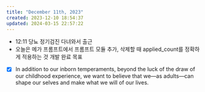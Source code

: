```yaml
---
title: "December 11th, 2023"
created: 2023-12-10 18:54:37
updated: 2024-03-15 22:57:22
---
```

  * 12:11 당뇨 정기검진 다녀와서 출근
  * 오늘은 메가 프롬프트에서 프롬프트 모듈 추가, 삭제할 때 applied_count를 정확하게 적용하는 것 개발 완료 목표
  * [x] In addition to our inborn temperaments, beyond the luck of the draw of our childhood experience, we want to believe that we—as adults—can shape our selves and make what we will of our lives.